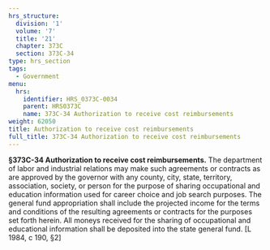 ```yaml
---
hrs_structure:
  division: '1'
  volume: '7'
  title: '21'
  chapter: 373C
  section: 373C-34
type: hrs_section
tags:
  - Government
menu:
  hrs:
    identifier: HRS_0373C-0034
    parent: HRS0373C
    name: 373C-34 Authorization to receive cost reimbursements
weight: 62050
title: Authorization to receive cost reimbursements
full_title: 373C-34 Authorization to receive cost reimbursements
---
```

**§373C-34 Authorization to receive cost reimbursements.** The department of labor and industrial relations may make such agreements or contracts as are approved by the governor with any county, city, state, territory, association, society, or person for the purpose of sharing occupational and education information used for career choice and job search purposes. The general fund appropriation shall include the projected income for the terms and conditions of the resulting agreements or contracts for the purposes set forth herein. All moneys received for the sharing of occupational and educational information shall be deposited into the state general fund. [L 1984, c 190, §2]